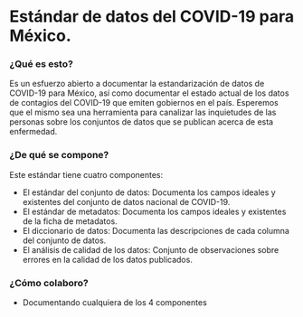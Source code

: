 # Estándar de datos del COVID-19 para México.

### ¿Qué es esto?

Es un esfuerzo abierto a documentar la estandarización de datos de COVID-19 para México, así como documentar el estado actual de los datos de contagios del COVID-19 que emiten gobiernos en el país. Esperemos que el mismo sea una herramienta para canalizar las inquietudes de las personas sobre los conjuntos de datos que se publican acerca de esta enfermedad.


### ¿De qué se compone?

Este estándar tiene cuatro componentes:
- El estándar del conjunto de datos: Documenta los campos ideales y existentes del conjunto de datos nacional de COVID-19.
- El estándar de metadatos: Documenta los campos ideales y existentes de la ficha de metadatos.
- El diccionario de datos: Documenta las descripciones de cada columna del conjunto de datos.
- El análisis de calidad de los datos: Conjunto de observaciones sobre errores en la calidad de los datos publicados.

### ¿Cómo colaboro?

- Documentando cualquiera de los 4 componentes

